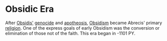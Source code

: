 # Obsidic Era

<meta property="og:description" content="After Obsidis' genocide and apotheosis, Obsidism became Abrecis' primary religion.">

After [Obsidis'](../../inhabitants/figures/obsidis.md) [genocide](../wars/second-hematic.md) and [apotheosis](../../inhabitants/deities/obsidis.md), [Obsidism](../../organizations/religions/obsidism.md) became Abrecis' primary [religion](../../organizations/religions/introduction.md). One of the express goals of early Obsidism was the conversion or elimination of those not of the faith. This era began in -1101 PY.